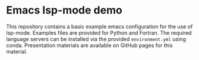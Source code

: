 # Emacs lsp-mode demo

This repository contains a basic example emacs configuration for the
use of lsp-mode. Examples files are provided for Python and
Fortran. The required language servers can be installed via the
provided `environment.yml` using conda. Presentation materials are
available on GitHub pages for this material.
